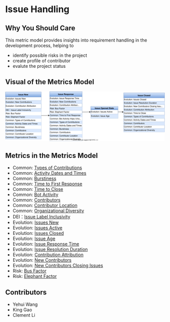 # Issue Handling


## Why You Should Care

This metric model provides insights into requirement handling in the development process, helping to 
- identify possible risks in the project
- create profile of contributor 
- evalute the project status 

## Visual of the Metrics Model

![GrimoireLab Implementation](images/issue-handling.drawio.svg)

## Metrics in the Metrics Model 
- Common: [Types of Contributions](https://chaoss.community/metric-types-of-contributions/)
- Common: [Activity Dates and Times](https://chaoss.community/metric-activity-dates-and-times/)
- Common: [Burstiness ](https://chaoss.community/metric-burstiness/)
- Common: [Time to First Response ](https://chaoss.community/metric-time-to-first-response/)
- Common: [Time to Close ](https://chaoss.community/metric-time-to-close/)
- Common: [Bot Activity](https://chaoss.community/metric-bot-activity/)
- Common: [Contributors ](https://chaoss.community/metric-contributors/)
- Common: [Contributor Location ](https://chaoss.community/metric-contributor-location/)
- Common: [Organizational Diversity ](https://chaoss.community/metric-organizational-diversity/)
- DEI：[Issue Label Inclusivity ](https://chaoss.community/metric-issue-label-inclusivity/)
- Evolution: [Issues New ](https://chaoss.community/metric-issues-new/)
- Evolution: [Issues Active ](https://chaoss.community/metric-issues-active/)
- Evolution: [Issues Closed ](https://chaoss.community/metric-issues-closed/)
- Evolution: [Issue Age ](https://chaoss.community/metric-issue-age/)
- Evolution: [Issue Response Time ](https://chaoss.community/metric-issue-response-time/)
- Evolution: [Issue Resolution Duration ](https://chaoss.community/metric-issue-resolution-duration/)
- Evolution: [Contribution Attribution ](https://chaoss.community/metric-contribution-attribution/)
- Evolution: [New Contributors ](https://chaoss.community/metric-new-contributors/)
- Evolution: [New Contributors Closing Issues ](https://chaoss.community/metric-new-contributors-closing-issues/)
- Risk: [Bus Factor ](https://chaoss.community/metric-bus-factor/)
- Risk: [Elephant Factor ](https://chaoss.community/metric-elephant-factor/)

## Contributors
- Yehui Wang
- King Gao
- Clement Li
